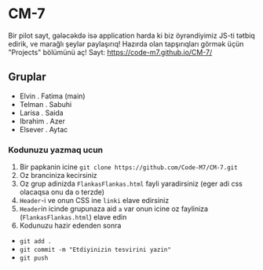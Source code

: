 # CM-7
Bir pilot sayt, gələcəkdə isə application harda ki biz öyrəndiyimiz JS-ti tətbiq edirik, ve marağlı şeylər paylaşırıq! 
Hazırda olan tapşırıqları görmək üçün "Projects" bölümünü aç!
Sayt: https://code-m7.github.io/CM-7/

## Gruplar 
- Elvin . Fatima (main)
- Telman . Sabuhi
- Larisa . Saida
- Ibrahim . Azer
- Elsever . Aytac

### Kodunuzu yazmaq ucun
1. Bir papkanin icine  `git clone https://github.com/Code-M7/CM-7.git`
2. Oz branciniza kecirsiniz
3. Oz grup adinizda `FlankasFlankas.html` fayli yaradirsiniz (eger adi css olacaqsa onu da o terzde)
4. `Header`-i ve onun CSS ine `linki` elave edirsiniz 
5. `Header`in icinde grupunaza aid `a` var onun icine oz fayliniza (`FlankasFlankas.html`) elave edin
5. Kodunuzu hazir edenden sonra 
 - `git add .`
 - `git commit -m "Etdiyinizin tesvirini yazin"`
 - `git push `
